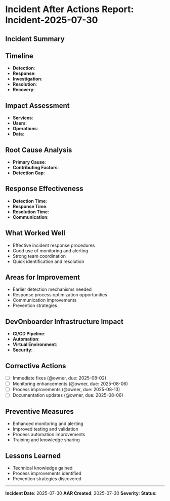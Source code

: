 # Incident After Actions Report: Incident-2025-07-30

## Incident Summary
<!-- Brief description of what happened -->

## Timeline
<!-- Detailed chronological breakdown -->
- **Detection**: <!-- When/how incident was discovered -->
- **Response**: <!-- Initial response actions -->
- **Investigation**: <!-- Root cause analysis process -->
- **Resolution**: <!-- How the incident was resolved -->
- **Recovery**: <!-- Return to normal operations -->

## Impact Assessment
<!-- What was affected -->
- **Services**: <!-- Which services were impacted -->
- **Users**: <!-- User impact and duration -->
- **Operations**: <!-- Development/CI impact -->
- **Data**: <!-- Any data integrity concerns -->

## Root Cause Analysis
<!-- Technical details of what caused the incident -->
- **Primary Cause**: <!-- Main technical reason -->
- **Contributing Factors**: <!-- Other factors that contributed -->
- **Detection Gap**: <!-- Why wasn't this caught earlier -->

## Response Effectiveness
<!-- How well did the response process work -->
- **Detection Time**: <!-- Time to discovery -->
- **Response Time**: <!-- Time to begin response -->
- **Resolution Time**: <!-- Time to full resolution -->
- **Communication**: <!-- How well was it communicated -->

## What Worked Well
<!-- Positive aspects of incident response -->
- Effective incident response procedures
- Good use of monitoring and alerting
- Strong team coordination
- Quick identification and resolution

## Areas for Improvement
<!-- What could have been better -->
- Earlier detection mechanisms needed
- Response process optimization opportunities
- Communication improvements
- Prevention strategies

## DevOnboarder Infrastructure Impact
<!-- How this relates to project infrastructure -->
- **CI/CD Pipeline**: <!-- Any pipeline issues or improvements -->
- **Automation**: <!-- Script or workflow failures/improvements -->
- **Virtual Environment**: <!-- Environment-related issues -->
- **Security**: <!-- Enhanced Potato Policy implications -->

## Corrective Actions
<!-- Specific steps to prevent recurrence -->
- [ ] Immediate fixes (@owner, due: 2025-08-02)
- [ ] Monitoring enhancements (@owner, due: 2025-08-06)
- [ ] Process improvements (@owner, due: 2025-08-13)
- [ ] Documentation updates (@owner, due: 2025-08-06)

## Preventive Measures
<!-- Long-term improvements to prevent similar incidents -->
- Enhanced monitoring and alerting
- Improved testing and validation
- Process automation improvements
- Training and knowledge sharing

## Lessons Learned
<!-- Key insights from the incident -->
- Technical knowledge gained
- Process improvements identified
- Prevention strategies discovered

---
**Incident Date**: 2025-07-30
**AAR Created**: 2025-07-30
**Severity**: <!-- High/Medium/Low -->
**Status**: <!-- Resolved/Monitoring -->
